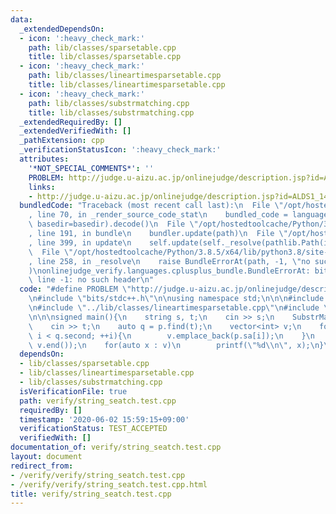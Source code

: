 ```yaml
---
data:
  _extendedDependsOn:
  - icon: ':heavy_check_mark:'
    path: lib/classes/sparsetable.cpp
    title: lib/classes/sparsetable.cpp
  - icon: ':heavy_check_mark:'
    path: lib/classes/lineartimesparsetable.cpp
    title: lib/classes/lineartimesparsetable.cpp
  - icon: ':heavy_check_mark:'
    path: lib/classes/substrmatching.cpp
    title: lib/classes/substrmatching.cpp
  _extendedRequiredBy: []
  _extendedVerifiedWith: []
  _pathExtension: cpp
  _verificationStatusIcon: ':heavy_check_mark:'
  attributes:
    '*NOT_SPECIAL_COMMENTS*': ''
    PROBLEM: http://judge.u-aizu.ac.jp/onlinejudge/description.jsp?id=ALDS1_14_B
    links:
    - http://judge.u-aizu.ac.jp/onlinejudge/description.jsp?id=ALDS1_14_B
  bundledCode: "Traceback (most recent call last):\n  File \"/opt/hostedtoolcache/Python/3.8.5/x64/lib/python3.8/site-packages/onlinejudge_verify/documentation/build.py\"\
    , line 70, in _render_source_code_stat\n    bundled_code = language.bundle(stat.path,\
    \ basedir=basedir).decode()\n  File \"/opt/hostedtoolcache/Python/3.8.5/x64/lib/python3.8/site-packages/onlinejudge_verify/languages/cplusplus.py\"\
    , line 191, in bundle\n    bundler.update(path)\n  File \"/opt/hostedtoolcache/Python/3.8.5/x64/lib/python3.8/site-packages/onlinejudge_verify/languages/cplusplus_bundle.py\"\
    , line 399, in update\n    self.update(self._resolve(pathlib.Path(included), included_from=path))\n\
    \  File \"/opt/hostedtoolcache/Python/3.8.5/x64/lib/python3.8/site-packages/onlinejudge_verify/languages/cplusplus_bundle.py\"\
    , line 258, in _resolve\n    raise BundleErrorAt(path, -1, \"no such header\"\
    )\nonlinejudge_verify.languages.cplusplus_bundle.BundleErrorAt: bits/stdc++.h:\
    \ line -1: no such header\n"
  code: "#define PROBLEM \"http://judge.u-aizu.ac.jp/onlinejudge/description.jsp?id=ALDS1_14_B\"\
    \n#include \"bits/stdc++.h\"\n\nusing namespace std;\n\n\n#include \"../lib/classes/sparsetable.cpp\"\
    \n#include \"../lib/classes/lineartimesparsetable.cpp\"\n#include \"../lib/classes/substrmatching.cpp\"\
    \n\n\nsigned main(){\n    string s, t;\n    cin >> s;\n    SubstrMatching p(s);\n\
    \    cin >> t;\n    auto q = p.find(t);\n    vector<int> v;\n    for(int i = q.first;\
    \ i < q.second; ++i){\n        v.emplace_back(p.sa[i]);\n    }\n    sort(v.begin(),\
    \ v.end());\n    for(auto x : v)\n        printf(\"%d\\n\", x);\n}\n\n\n"
  dependsOn:
  - lib/classes/sparsetable.cpp
  - lib/classes/lineartimesparsetable.cpp
  - lib/classes/substrmatching.cpp
  isVerificationFile: true
  path: verify/string_seatch.test.cpp
  requiredBy: []
  timestamp: '2020-06-02 15:59:15+09:00'
  verificationStatus: TEST_ACCEPTED
  verifiedWith: []
documentation_of: verify/string_seatch.test.cpp
layout: document
redirect_from:
- /verify/verify/string_seatch.test.cpp
- /verify/verify/string_seatch.test.cpp.html
title: verify/string_seatch.test.cpp
---
```

